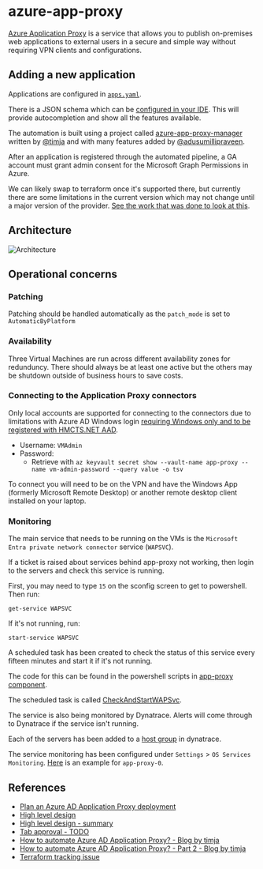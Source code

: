 # azure-app-proxy

[Azure Application Proxy](https://learn.microsoft.com/en-us/azure/active-directory/app-proxy/application-proxy) is a service that allows you to publish on-premises web applications to external users in a secure and simple way without requiring VPN clients and configurations.

## Adding a new application

Applications are configured in [`apps.yaml`](https://github.com/hmcts/azure-app-proxy/blob/main/apps.yaml).

There is a JSON schema which can be [configured in your IDE](https://github.com/hmcts/azure-app-proxy-manager#appsyaml-schema).
This will provide autocompletion and show all the features available.

The automation is built using a project called [azure-app-proxy-manager](https://github.com/hmcts/azure-app-proxy-manager)
written by [@timja](http://github.com/timja) and with many features added by [@adusumillipraveen](https://github.com/adusumillipraveen).

After an application is registered through the automated pipeline, a GA account must grant admin consent for the Microsoft Graph Permissions in Azure. 

We can likely swap to terraform once it's supported there, but currently there are some limitations in the current version which may not change until a major version of the provider.
[See the work that was done to look at this](https://github.com/hashicorp/terraform-provider-azuread/issues/7#issuecomment-1581102984).

## Architecture

![Architecture](https://github.com/hmcts/azure-app-proxy/assets/21194782/c1ba21e3-6258-4cf0-a03f-c3afd9bd98b8)

## Operational concerns

### Patching

Patching should be handled automatically as the `patch_mode` is set to `AutomaticByPlatform`

### Availability

Three Virtual Machines are run across different availability zones for redunduncy.
There should always be at least one active but the others may be shutdown outside of business hours to save costs.

### Connecting to the Application Proxy connectors

Only local accounts are supported for connecting to the connectors due to limitations with Azure AD Windows login [requiring Windows only and to be registered with HMCTS.NET AAD](https://learn.microsoft.com/en-us/azure/active-directory/devices/howto-vm-sign-in-azure-ad-windows#log-in-using-passwordlimited-passwordless-authentication-with-azure-ad).

- Username: `VMAdmin`
- Password: 
  - Retrieve with `az keyvault secret show --vault-name app-proxy --name vm-admin-password --query value -o tsv`

To connect you will need to be on the VPN and have the Windows App (formerly Microsoft Remote Desktop) or another remote desktop client installed on your laptop.

### Monitoring

The main service that needs to be running on the VMs is the `Microsoft Entra private network connector` service (`WAPSVC`).

If a ticket is raised about services behind app-proxy not working, then login to the servers and check this service is running.

First, you may need to type `15` on the sconfig screen to get to powershell. Then run:

`get-service WAPSVC`

If it's not running, run:

`start-service WAPSVC`

A scheduled task has been created to check the status of this service every fifteen minutes and start it if it's not running.

The code for this can be found in the powershell scripts in [app-proxy component](./components/app-proxy).

The scheduled task is called [CheckAndStartWAPSvc](https://github.com/hmcts/azure-app-proxy/blob/6154229ddf3f4f824ee9d0490f6d2d5dd6dbddfa/components/app-proxy/Bootstrap-Application-Proxy.ps1#L97).

The service is also being monitored by Dynatrace. Alerts will come through to Dynatrace if the service isn't running.

Each of the servers has been added to a [host group](https://ebe20728.live.dynatrace.com/ui/deploymentstatus/oneagents?gtf=-30m&gf=all&filters=MONITORED_HOST-HOST_GROUP:HOST_GROUP-B5B74310283A91B2&recentlyConnected=false&contextEntityId=HOST-4EDFDD88994130A7) in dynatrace.

The service monitoring has been configured under `Settings` > `OS Services Monitoring`. [Here](https://ebe20728.live.dynatrace.com/ui/settings/HOST-9ED6259CAEC8A700/builtin:os-services-monitoring?gtf=-30m&gf=all&id=5224f030-4961-3d99-94e4-8ee4aa539ee4) is an example for `app-proxy-0`.

## References

- [Plan an Azure AD Application Proxy deployment](https://learn.microsoft.com/en-us/azure/active-directory/app-proxy/application-proxy-deployment-plan)
- [High level design](https://tools.hmcts.net/confluence/display/DTSPO/DTS+Azure+Application+Proxy+HLD)
- [High level design - summary](https://justiceuk.sharepoint.com/:p:/s/DTSPlatformOperations/Eb8dvWOAFYREuW4ANUhfeF8BCYiyHQ28srF0kn8_cARgmg?e=7CyEqf)
- [Tab approval - TODO]()
- [How to automate Azure AD Application Proxy? - Blog by timja](https://blog.timja.dev/azuread-app-proxy/)
- [How to automate Azure AD Application Proxy? - Part 2 - Blog by timja](https://blog.timja.dev/how-to-automate-azure-ad-application-proxy-part-2/)
- [Terraform tracking issue](https://github.com/hashicorp/terraform-provider-azuread/issues/7#issuecomment-1581102984)



